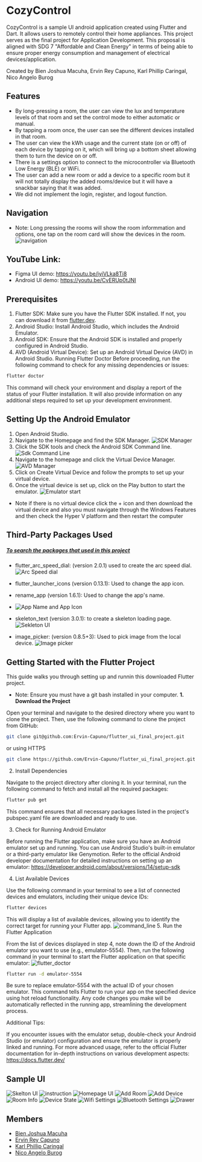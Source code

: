 # CozyControl

CozyControl is a sample UI android application created using Flutter and Dart. It allows users to remotely control their home appliances. This project serves as the final project for Application Development. This proposal is aligned with SDG 7 "Affordable and Clean Energy" in terms of being able to ensure proper energy consumption and management of electrical devices/application.

Created by Bien Joshua Macuha, Ervin Rey Capuno, Karl Phillip Caringal, Nico Angelo Burog

## Features
- By long-pressing a room, the user can view the lux and temperature levels of that room and set the control mode to either automatic or manual.
- By tapping a room once, the user can see the different devices installed in that room.
- The user can view the kWh usage and the current state (on or off) of each device by tapping on it, which will bring up a bottom sheet allowing them to turn the device on or off.
- There is a settings option to connect to the microcontroller via Bluetooth Low Energy (BLE) or WiFi.
- The user can add a new room or add a device to a specific room but it will not totally display the added rooms/device but it will have a snackbar saying that it was added.
- We did not implement the login, register, and logout function.

## Navigation
- Note: Long pressing the rooms will show the room informmation and options, one tap on the room card will show the devices in the room.
![navigation](https://github.com/user-attachments/assets/f67e0c16-89b4-43d0-822f-a284e8ecc911)

## YouTube Link: 
- Figma UI demo: https://youtu.be/iyiVLka8Ti8
- Android UI demo: https://youtu.be/CvERUp0tJNI

## Prerequisites
1. Flutter SDK: Make sure you have the Flutter SDK installed. If not, you can download it from [flutter.dev](https://docs.flutter.dev/get-started/install).
2. Android Studio: Install Android Studio, which includes the Android Emulator.
3. Android SDK: Ensure that the Android SDK is installed and properly configured in Android Studio.
4. AVD (Android Virtual Device): Set up an Android Virtual Device (AVD) in Android Studio.
Running Flutter Doctor
Before proceeding, run the following command to check for any missing dependencies or issues:
```bash
flutter doctor
```
This command will check your environment and display a report of the status of your Flutter installation. It will also provide information on any additional steps required to set up your development environment.

## Setting Up the Android Emulator
1. Open Android Studio.
2. Navigate to the Homepage and find the SDK Manager.
![SDK Manager](/img/readme_image/sdk_mager.png)
3. Click the SDK tools and check the Android SDK Command line.
![Sdk Command Line](/img/readme_image/android_command_line.png)
4. Navigate to the homepage and click the Virtual Device Manager.
![AVD Manager](/img/readme_image/avd_manager.png)
5. Click on Create Virtual Device and follow the prompts to set up your virtual device.
6. Once the virtual device is set up, click on the Play button to start the emulator.
![Emulator start](/img/readme_image/start.png)
- Note if there is no virtual device click the + icon and then download the virtual device and also you must navigate through the Windows Features and then check the Hyper V platform and then restart the computer


## Third-Party Packages Used
##### [To search the packages that used in this project](https://pub.dev/)
- flutter_arc_speed_dial: (version 2.0.1) used to create the arc speed dial.
![Arc Speed dial](img/readme_image/arc_speed_dial.png)

- flutter_launcher_icons (version 0.13.1): Used to change the app icon.
- rename_app (version 1.6.1): Used to change the app's name.
- ![App Name and App Icon](img/readme_image/app_icon_and_app_name.png)

- skeleton_text (version 3.0.1): to create a skeleton loading page.
![Sekleton UI](img/readme_image/skeleton_ui.png)

- image_picker: (version 0.8.5+3): Used to pick image from the local device.
![Image picker](img/readme_image/image_picker.png)

## Getting Started with the Flutter Project
This guide walks you through setting up and runnin this downloaded Flutter project.
- Note: Ensure you must have a git bash installed in your computer.
**1. Download the Project**

Open your terminal and navigate to the desired directory where you want to clone the project. Then, use the following command to clone the project from GitHub:

```bash
git clone git@github.com:Ervin-Capuno/flutter_ui_final_project.git
```
or using HTTPS
```Bash
git clone https://github.com/Ervin-Capuno/flutter_ui_final_project.git
```

2. Install Dependencies

Navigate to the project directory after cloning it. In your terminal, run the following command to fetch and install all the required packages:

```Bash
flutter pub get
```

This command ensures that all necessary packages listed in the project's pubspec.yaml file are downloaded and ready to use.

3. Check for Running Android Emulator

Before running the Flutter application, make sure you have an Android emulator set up and running. You can use Android Studio's built-in emulator or a third-party emulator like Genymotion. Refer to the official Android developer documentation for detailed instructions on setting up an emulator: https://developer.android.com/about/versions/14/setup-sdk

4. List Available Devices

Use the following command in your terminal to see a list of connected devices and emulators, including their unique device IDs:

```Bash
flutter devices
```

This will display a list of available devices, allowing you to identify the correct target for running your Flutter app.
![command_line](img/readme_image/flutter_command_line.png)
5. Run the Flutter Application

From the list of devices displayed in step 4, note down the ID of the Android emulator you want to use (e.g., emulator-5554). Then, run the following command in your terminal to start the Flutter application on that specific emulator:
![flutter_doctor](img/readme_image/flutter_devices.png)
```Bash
flutter run -d emulator-5554
```

Be sure to replace emulator-5554 with the actual ID of your chosen emulator. This command tells Flutter to run your app on the specified device using hot reload functionality. Any code changes you make will be automatically reflected in the running app, streamlining the development process.

Additional Tips:

If you encounter issues with the emulator setup, double-check your Android Studio (or emulator) configuration and ensure the emulator is properly linked and running.
For more advanced usage, refer to the official Flutter documentation for in-depth instructions on various development aspects: https://docs.flutter.dev/

## Sample UI
![Skelton UI](img/readme_image/skeleton_loading_ui.png)
![instruction](img/readme_image/instruction.png)
![Homepage UI](img/readme_image/Homepage.png)
![Add Room](img/readme_image/add_room.png)
![Add Device](img/readme_image/add_device.png)
![Room Info](img/readme_image/room_info.png)
![Device State](img/readme_image/device_state.png)
![Wifi Settings](img/readme_image/wifi_settings.png)
![Bluetooth Settings](img/readme_image/bluetooth_settings.png)
![Drawer](img/readme_image/drawer.png)



## Members
- [Bien Joshua Macuha](https://github.com/bienjoshuaa)
- [Ervin Rey Capuno](https://github.com/Ervin-Capuno)
- [Karl Phillip Caringal](https://github.com/caringalkarl)
- [Nico Angelo Burog](https://github.com/NicoAngeloBurog)